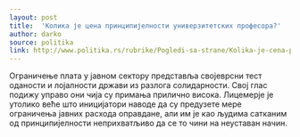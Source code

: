 ```yaml
---
layout: post
title:  'Колика је цена принципијелности универзитетских професора?'
author: darko
source: politika
link: http://www.politika.rs/rubrike/Pogledi-sa-strane/Kolika-je-cena-principijelnosti-univerzitetskih-profesora.sr.html
---
```

Ограничење плата у јавном сектору представља својеврсни тест оданости и лојалности држави из разлога солидарности. Свој глас подижу управо они чија су примања прилично висока. Лицемерје је утолико веће што иницијатори наводе да су предузете мере ограничења јавних расхода оправдане, али им је као људима сатканим од принципијелности неприхватљиво да се то чини на неуставан начин.

  
